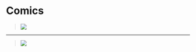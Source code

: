 # Comics
> ![](https://m.media-amazon.com/images/I/71GPeneF0rL._AC_SY741_.jpg)
------------
> ![](https://upload.wikimedia.org/wikipedia/en/thumb/2/23/Civil_War_7.jpg/220px-Civil_War_7.jpg)

